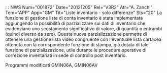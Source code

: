  :  : NWS Num="001872" Date="20121205" Rel="V3R2" Atr="A. Zanchi" Tem="APP" App="GM" Tit="Liste inventario - solo differenze" Sts="20"
La funzione di gestione liste di conta inventario è stata implementata aggiungendo la possibilità di parzializzare sui dati di inventario che evidenziano uno scostamento significativo di valore, di
quantità o entrambi (quindi diverso da zero).
Questa nuova parzializzazione permette di ottenere una gestione lista video congruente con l'eventuale lista cartacea ottenuta con la corrispondente funzione di stampa, già dotata di tale funzione di parzializzazione, utile durante le procedure operative di correzione inventariati in sede di controllo post inventario.

Programmi modificati GMIN06A, GMIN06AV

